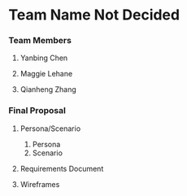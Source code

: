 # Team Name Not Decided

### Team Members
1. Yanbing Chen

2. Maggie Lehane

3. Qianheng Zhang


### Final Proposal
1. Persona/Scenario
    1. Persona
    2. Scenario
    
2. Requirements Document

3. Wireframes






